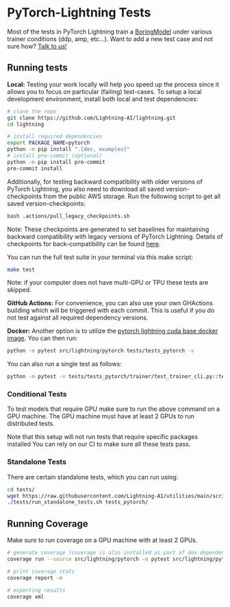 # PyTorch-Lightning Tests

Most of the tests in PyTorch Lightning train a [BoringModel](https://github.com/Lightning-AI/lightning/blob/master/src/lightning/pytorch/demos/boring_classes.py) under various trainer conditions (ddp, amp, etc...). Want to add a new test case and not sure how? [Talk to us!](https://www.pytorchlightning.ai/community)

## Running tests

**Local:** Testing your work locally will help you speed up the process since it allows you to focus on particular (failing) test-cases.
To setup a local development environment, install both local and test dependencies:

```bash
# clone the repo
git clone https://github.com/Lightning-AI/lightning.git
cd lightning

# install required dependencies
export PACKAGE_NAME=pytorch
python -m pip install ".[dev, examples]"
# install pre-commit (optional)
python -m pip install pre-commit
pre-commit install
```

Additionally, for testing backward compatibility with older versions of PyTorch Lightning, you also need to download all saved version-checkpoints from the public AWS storage. Run the following script to get all saved version-checkpoints:

```bash
bash .actions/pull_legacy_checkpoints.sh
```

Note: These checkpoints are generated to set baselines for maintaining backward compatibility with legacy versions of PyTorch Lightning. Details of checkpoints for back-compatibility can be found [here](https://github.com/Lightning-AI/lightning/blob/master/tests/legacy/README.md).

You can run the full test suite in your terminal via this make script:

```bash
make test
```

Note: if your computer does not have multi-GPU or TPU these tests are skipped.

**GitHub Actions:** For convenience, you can also use your own GHActions building which will be triggered with each commit.
This is useful if you do not test against all required dependency versions.

**Docker:** Another option is to utilize the [pytorch lightning cuda base docker image](https://hub.docker.com/repository/docker/pytorchlightning/pytorch_lightning/tags?page=1&name=cuda). You can then run:

```bash
python -m pytest src/lightning/pytorch tests/tests_pytorch -v
```

You can also run a single test as follows:

```bash
python -m pytest -v tests/tests_pytorch/trainer/test_trainer_cli.py::test_default_args
```

### Conditional Tests

To test models that require GPU make sure to run the above command on a GPU machine.
The GPU machine must have at least 2 GPUs to run distributed tests.

Note that this setup will not run tests that require specific packages installed
You can rely on our CI to make sure all these tests pass.

### Standalone Tests

There are certain standalone tests, which you can run using:

```bash
cd tests/
wget https://raw.githubusercontent.com/Lightning-AI/utilities/main/scripts/run_standalone_tests.sh
./tests/run_standalone_tests.sh tests_pytorch/
```

## Running Coverage

Make sure to run coverage on a GPU machine with at least 2 GPUs.

```bash
# generate coverage (coverage is also installed as part of dev dependencies)
coverage run --source src/lightning/pytorch -m pytest src/lightning/pytorch tests/tests_pytorch -v

# print coverage stats
coverage report -m

# exporting results
coverage xml
```
